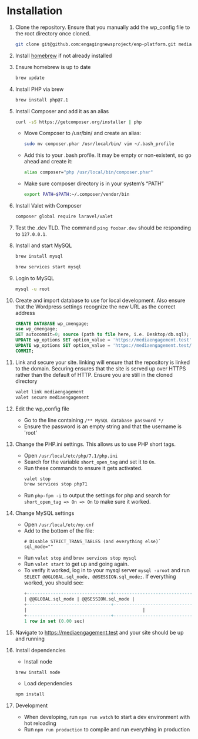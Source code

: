 # Installation

1. Clone the repository. Ensure that you manually add the wp_config file to the root directory once cloned.
    ```BASH
    git clone git@github.com:engagingnewsproject/enp-platform.git mediaengagement
    ```

2. Install [homebrew](https://brew.sh/) if not already installed

3. Ensure homebrew is up to date
    ```BASH
    brew update
    ```

4. Install PHP via brew
    ```BASH
    brew install php@7.1
    ```

5. Install Composer and add it as an alias
    ```BASH
    curl -sS https://getcomposer.org/installer | php
    ```
    * Move Composer to /usr/bin/ and create an alias:
        ```BASH
        sudo mv composer.phar /usr/local/bin/ vim ~/.bash_profile
        ```
    * Add this to your .bash profile. It may be empty or non-existent, so go ahead and create it:
        ```BASH
        alias composer="php /usr/local/bin/composer.phar"
        ```
    * Make sure composer directory is in your system’s “PATH”
        ```BASH
        export PATH=$PATH:~/.composer/vendor/bin
        ```
6. Install Valet with Composer
    ```BASH
    composer global require laravel/valet
    ```
7. Test the .dev TLD. The command `ping foobar.dev` should be responding to `127.0.0.1`.

8. Install and start MySQL
    ```BASH
    brew install mysql
    ```
    ```BASH
    brew services start mysql
    ```
9. Login to MySQL
    ```BASH
    mysql -u root
    ```
10. Create and import database to use for local development. Also ensure that the Wordpress settings recognize the new URL as the correct address
    ```SQL
    CREATE DATABASE wp_cmengage;
    use wp_cmengage;
    SET autocommit=0; source (path to file here, i.e. Desktop/db.sql);
    UPDATE wp_options SET option_value = 'https://mediaengagement.test' WHERE option_name = 'siteurl';
    UPDATE wp_options SET option_value = 'https://mediaengagement.test/' WHERE option_name = 'home';
    COMMIT;
    ```
11. Link and secure your site. linking will ensure that the repository is linked to the domain. Securing ensures that the site is served up over HTTPS rather than the default of HTTP. Ensure you are still in the cloned directory
    ```BASH
    valet link mediaengagement
    valet secure mediaengagement
    ```
12. Edit the wp_config file
    * Go to the line containing `/** MySQL database password */`
    * Ensure the password is an empty string and that the username is 'root'

13. Change the PHP.ini settings. This allows us to use PHP short tags.
    * Open `/usr/local/etc/php/7.1/php.ini`
    * Search for the variable `short_open_tag` and set it to `On`.
    * Run these commands to ensure it gets activated.
        ```BASH
        valet stop
        brew services stop php71
        ```
    * Run `php-fpm -i` to output the settings for php and search for `short_open_tag => On => On` to make sure it worked.

14. Change MySQL settings
    * Open `/usr/local/etc/my.cnf`
    * Add to the bottom of the file:  
        ``` CNF
        # Disable STRICT_TRANS_TABLES (and everything else)`
        sql_mode=""
        ```
    * Run `valet stop` and `brew services stop mysql`
    * Run `valet start` to get up and going again.
    * To verify it worked, log in to your mysql server `mysql -uroot` and run `SELECT @@GLOBAL.sql_mode, @@SESSION.sql_mode;`. If everything worked, you should see:
        ``` SQL
        +--------------------------------+--------------------------------+
        | @@GLOBAL.sql_mode | @@SESSION.sql_mode |
        +--------------------------------+--------------------------------+
        |                                            |                                           |
        +--------------------------------+--------------------------------+
        1 row in set (0.00 sec)
        ```
15. Navigate to https://mediaengagement.test and your site should be up and running

16. Install dependencies
    * Install node
    ```BASH
    brew install node
    ```
    * Load dependencies
    ```BASH
    npm install
    ```

17. Development
    * When developing, run `npm run watch` to start a dev environment with hot reloading
    * Run `npm run production` to compile and run everything in production    
